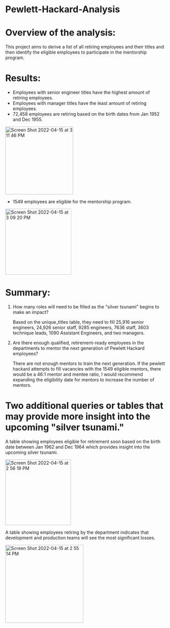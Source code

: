 # Pewlett-Hackard-Analysis
# Overview of the analysis:

This project aims to derive a list of all retiring employees and their titles and then identify the eligible employees to participate in the mentorship program.

# Results:

* Employees with senior engineer titles have the highest amount of retiring employees.
* Employees with manager titles have the least amount of retiring employees.
* 72,458 employees are retiring based on the birth dates from Jan 1952 and Dec 1955.

<img width="213" alt="Screen Shot 2022-04-15 at 3 11 46 PM" src="https://user-images.githubusercontent.com/100738688/163622504-5f0a0911-4300-4824-a9c6-f30a8522dc9a.png">


* 1549 employees are eligible for the mentorship program.

<img width="207" alt="Screen Shot 2022-04-15 at 3 09 20 PM" src="https://user-images.githubusercontent.com/100738688/163622283-7edc690c-34e1-4d58-98af-2fe473f109ed.png">


# Summary: 

1. How many roles will need to be filled as the "silver tsunami" begins to make an impact?

   Based on the unique_titles table, they need to fill  25,916 senior engineers, 24,926 senior staff, 9285 engineers, 7636 staff, 3603 technique leads, 1090 Assistant Engineers, and two managers.
           
2. Are there enough qualified, retirement-ready employees in the departments to mentor the next generation of Pewlett Hackard employees?

   There are not enough mentors to train the next generation. If the pewlett hackard attempts to fill vacancies with the 1549 eligible mentors, there would be a 46:1 mentor and mentee ratio, I would recommend expanding the eligibility date for mentors to increase the number of mentors.
   
# Two additional queries or tables that may provide more insight into the upcoming "silver tsunami."

A table showing employees eligible for retirement soon based on the birth date between  Jan 1962 and Dec 1964 which provides insight into the upcoming silver tsunami.


<img width="206" alt="Screen Shot 2022-04-15 at 2 56 19 PM" src="https://user-images.githubusercontent.com/100738688/163618542-fecc92bf-a621-44e2-bbc0-e3793e60302f.png">


A table showing employees retiring by the department indicates that development and production teams will see the most significant losses.

<img width="245" alt="Screen Shot 2022-04-15 at 2 55 14 PM" src="https://user-images.githubusercontent.com/100738688/163617451-fb1137b1-210c-4d49-9076-c0e55848a993.png">


